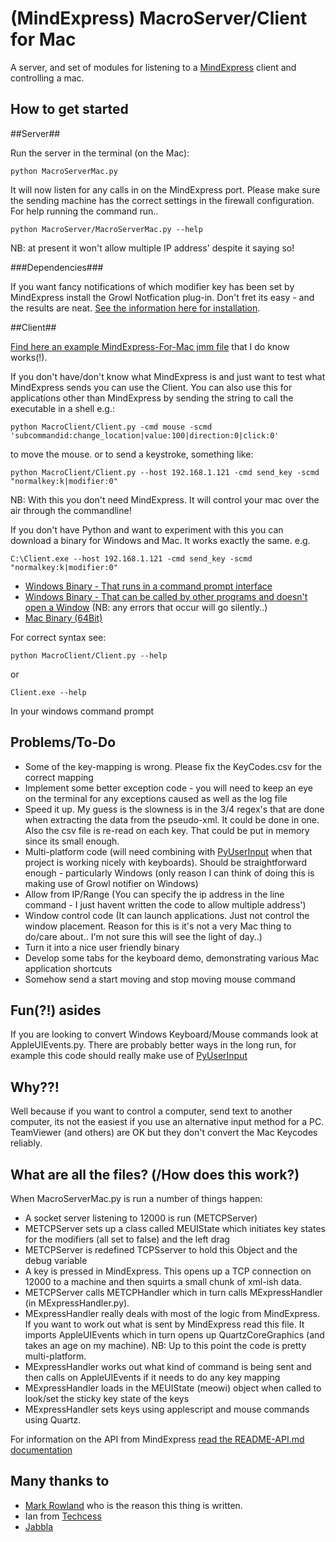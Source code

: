 (MindExpress) MacroServer/Client for Mac
===========

A server, and set of modules for listening to a [MindExpress](http://www.jabbla.com/products.asp?itemID=9) client and controlling a mac.


How to get started
------------------

##Server##

Run the server in the terminal (on the Mac):

    python MacroServerMac.py

It will now listen for any calls in on the MindExpress port. Please make sure the sending machine has the correct settings in the firewall configuration. For help running the command run..

    python MacroServer/MacroServerMac.py --help

NB: at present it won't allow multiple IP address' despite it saying so!

###Dependencies###

If you want fancy notifications of which modifier key has been set by MindExpress install the Growl Notfication plug-in. Don't fret its easy - and the results are neat. [See the information here for installation](https://github.com/kfdm/gntp#installation).

##Client##

[Find here an example MindExpress-For-Mac jmm file](Layouts/README.md) that I do know works(!). 


If you don't have/don't know what MindExpress is and just want to test what MindExpress sends you can use the Client. You can also use this for applications other than MindExpress by sending the string to call the executable in a shell e.g.:

    python MacroClient/Client.py -cmd mouse -scmd 'subcommandid:change_location|value:100|direction:0|click:0'
    
to move the mouse. or to send a keystroke, something like:
    
    python MacroClient/Client.py --host 192.168.1.121 -cmd send_key -scmd "normalkey:k|modifier:0"
    
NB: With this you don't need MindExpress. It will control your mac over the air through the commandline! 

If you don't have Python and want to experiment with this you can download a binary for Windows and Mac. It works exactly the same. e.g. 

    C:\Client.exe --host 192.168.1.121 -cmd send_key -scmd "normalkey:k|modifier:0"
    
* [Windows Binary - That runs in a command prompt interface](https://s3-eu-west-1.amazonaws.com/app-macro/Client.exe.zip)
* [Windows Binary - That can be called by other programs and doesn't open a Window](https://s3-eu-west-1.amazonaws.com/app-macro/ClientW.exe.zip) (NB: any errors that occur will go silently..)
* [Mac Binary (64Bit)](https://s3-eu-west-1.amazonaws.com/app-macro/ClientMacOSX64.zip)

For correct syntax see:

    python MacroClient/Client.py --help

or 

    Client.exe --help
    
In your windows command prompt

Problems/To-Do
------------------

* Some of the key-mapping is wrong. Please fix the KeyCodes.csv for the correct mapping
* Implement some better exception code - you will need to keep an eye on the terminal for any exceptions caused as well as the log file
* Speed it up. My guess is the slowness is in the 3/4 regex's that are done when extracting the data from the pseudo-xml. It could be done in one. Also the csv file is re-read on each key. That could be put in memory since its small enough. 
* Multi-platform code (will need combining with [PyUserInput](https://github.com/SavinaRoja/PyUserInput) when that project is working nicely with keyboards). Should be straightforward enough - particularly Windows (only reason I can think of doing this is making use of Growl notifier on Windows)
* Allow from IP/Range (You can specify the ip address in the line command - I just havent written the code to allow multiple address')
* Window control code (It can launch applications. Just not control the window placement. Reason for this is it's not a very Mac thing to do/care about.. I'm not sure this will see the light of day..)
* Turn it into a nice user friendly binary 
* Develop some tabs for the keyboard demo, demonstrating various Mac application shortcuts
* Somehow send a start moving and stop moving mouse command

Fun(?!) asides
------------------

If you are looking to convert Windows Keyboard/Mouse commands look at AppleUIEvents.py. There are probably better ways in the long run, for example this code should really make use of [PyUserInput](https://github.com/SavinaRoja/PyUserInput)

Why??!
------------------

Well because if you want to control a computer, send text to another computer, its not the easiest if you use an alternative input method for a PC. TeamViewer (and others) are OK but they don't convert the Mac Keycodes reliably.


What are all the files? (/How does this work?)
--------------
When MacroServerMac.py is run a number of things happen:

* A socket server listening to 12000 is run (METCPServer)
* METCPServer sets up a class called MEUIState which initiates key states for the modifiers (all set to false) and the left drag 
* METCPServer is redefined TCPSserver to hold this Object and the debug variable
* A key is pressed in MindExpress. This opens up a TCP connection on 12000 to a machine and then squirts a small chunk of xml-ish data. 
* METCPServer calls METCPHandler which in turn calls MExpressHandler (in MExpressHandler.py). 
* MExpressHandler really deals with most of the logic from MindExpress. If you want to work out what is sent by MindExpress read this file. It imports AppleUIEvents which in turn opens up QuartzCoreGraphics (and takes an age on my machine). NB: Up to this point the code is pretty multi-platform. 
* MExpressHandler works out what kind of command is being sent and then calls on AppleUIEvents if it needs to do any key mapping
* MExpressHandler loads in the MEUIState (meowi) object when called to look/set the sticky key state of the keys
* MExpressHandler sets keys using applescript and mouse commands using Quartz. 

For information on the API from MindExpress [read the README-API.md documentation](README-API.md)

Many thanks to
--------------

* [Mark Rowland](http://www.youtube.com/watch?v=_Ox94YrYtGo) who is the reason this thing is written. 
* Ian from [Techcess](http://techcess.co.uk)
* [Jabbla](http://www.jabbla.com)

